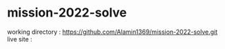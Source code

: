 # mission-2022-solve
working directory : https://github.com/Alamin1369/mission-2022-solve.git
live site : 
